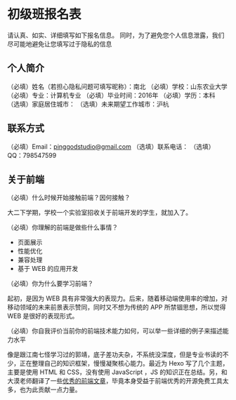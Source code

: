# 初级班报名表

请认真、如实、详细填写如下报名信息。
同时，为了避免您个人信息泄露，我们尽可能地避免让您填写过于隐私的信息

## 个人简介

（必填）姓名（若担心隐私问题可填写昵称）：南北
（必填）学校：山东农业大学
（必填）专业：计算机专业
（必填）毕业时间：2016年
（必填）学历：本科
（选填）家庭居住城市：
（选填）未来期望工作城市：沪杭

## 联系方式

（必填）Email：pinggodstudio@gmail.com
（选填）联系电话：
（选填）QQ：798547599

## 关于前端

（必填）什么时候开始接触前端？因何接触？

大二下学期，学校一个实验室招收关于前端开发的学生，就加入了。

（必填）你理解的前端是做些什么事情？

- 页面展示
- 性能优化
- 兼容处理
- 基于 WEB 的应用开发

（必填）你为什么要学习前端？

起初，是因为 WEB 具有非常强大的表现力。后来，随着移动端使用率的增加，对移动领域的未来前景表示赞同，同时又不想为传统的 APP 所禁锢思想，所以觉得 WEB 是很好的表现形式。

（必填）你自我评价当前你的前端技术能力如何，可以举一些详细的例子来描述能力水平

像是跟江南七怪学习过的郭靖，底子差功夫杂，不系统没深度，但是专业书读的不少，正在整理自己的知识框架，慢慢凝聚核心能力。最近为 Hexo 写了几个主题，主要是使用 HTML 和 CSS，没有使用 JavaScript ，JS 的知识正在总结。另，和大漠老师翻译了一些[优秀的前端文章](http://www.w3cplus.com/blogs/sean)，毕竟本身受益于前端优秀的开源免费工具太多，也为此贡献一点力量。

